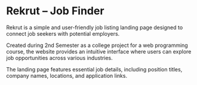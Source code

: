 # Rekrut – Job Finder

Rekrut is a simple and user-friendly job listing landing page designed to connect job seekers with potential employers.

Created during 2nd Semester as a college project for a web programming course, the website provides an intuitive interface where users can explore job opportunities across various industries.

The landing page features essential job details, including position titles, company names, locations, and application links.
